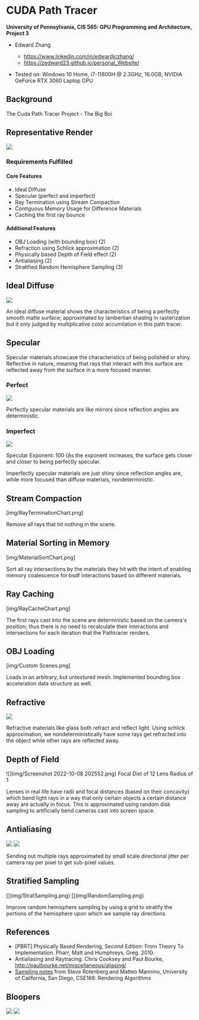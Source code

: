 CUDA Path Tracer
================

**University of Pennsylvania, CIS 565: GPU Programming and Architecture, Project 3**

* Edward Zhang
  * https://www.linkedin.com/in/edwardjczhang/
  * https://zedward23.github.io/personal_Website/
 
* Tested on: Windows 10 Home, i7-11800H @ 2.3GHz, 16.0GB, NVIDIA GeForce RTX 3060 Laptop GPU

## Background
The Cuda Path Tracer Project - The Big Boi

## Representative Render
![](img/Custom_Scenes.png)

### Requirements Fulfilled
#### Core Features
- Ideal Diffuse
- Specular (perfect and imperfect)
- Ray Termination using Stream Compaction
- Contiguous Memory Usage for Difference Materials
- Caching the first ray bounce
#### Additional Features
- OBJ Loading (with bounding box) (2)
- Refraction using Schlick approximation (2)
- Physically based Depth of Field effect (2)
- Antialiasing (2)
- Stratified Random Hemisphere Sampling (3)

## Ideal Diffuse
![](img/depthOfField.png)

An ideal diffuse material shows the characteristics of being a perfectly smooth matte surface; approximated by lambertian shading in rasterization but it only judged by multiplicative color accumilation in this path tracer.
## Specular
Specular materials showcase the characteristics of being polished or shiny. Reflective in nature, meaning that rays that interact with this surface are reflected away from the surface in a more focused manner.

### Perfect
![](img/BasicDiffuseCornell.png)

Perfectly specular materials are like mirrors since reflection angles are deterministic.
### Imperfect
![](img/imperfspec100ex[.png)

Specular Exponent: 100 (As the exponent increases, the surface gets closer and closer to being perfectly specular.

Imperfectly specular materials are just shiny since reflection angles are, while more focused than diffuse materials, nondeterministic.
## Stream Compaction
\[img/RayTerminationChart.png] 

Remove all rays that hit nothing in the scene.
## Material Sorting in Memory
\[img/MaterialSortChart.png]

Sort all ray intersections by the materials they hit with the intent of enabling memory coalescence for bsdf interactions based on different materials.
## Ray Caching
\[img/RayCacheChart.png]

The first rays cast into the scene are deterministic based on the camera's position; thus there is no need to recalculate their interactions and intersections for each iteration that the Pathtracer renders.
## OBJ Loading
\[img/Custom Scenes.png] 

Loads in an arbitrary, but untextured mesh. Implemented bounding box acceleration data structure as well.
## Refractive
![](img/Transmissive.png)


Refractive materials like glass both refract and reflect light. Using schlick approximation, we nondeterministically have some rays get refracted into the object while other rays are reflected away.
## Depth of Field
![](img/Screenshot 2022-10-08 202552.png)
Focal Dist of 12
Lens Radius of 1

Lenses in real life have radii and focal distances (based on their concavity) which bend light rays in a way that only certain objects a certain distance away are actually in focus. This is approximated using random disk sampling to artificially bend cameras cast into screen space.
## Antialiasing
![](img/AAClose.png)
![](img/withoutAAClose.png)

Sending out multiple rays approximated by small scale directional jitter per camera ray per pixel to get sub-pixel values.
## Stratified Sampling
\[](img/StratSampling.png)
\[](img/RandomSampling.png)

Improve random hemisphere sampling by using a grid to stratify the portions of the hemisphere upon which we sample ray directions.
## References

* [PBRT] Physically Based Rendering, Second Edition: From Theory To Implementation. Pharr, Matt and Humphreys, Greg. 2010.
* Antialiasing and Raytracing. Chris Cooksey and Paul Bourke, http://paulbourke.net/miscellaneous/aliasing/
* [Sampling notes](http://graphics.ucsd.edu/courses/cse168_s14/) from Steve Rotenberg and Matteo Mannino, University of California, San Diego, CSE168: Rendering Algorithms

## Bloopers
![](img/GlassBlooper.png)
![](img/GlassBlooper1.png)
